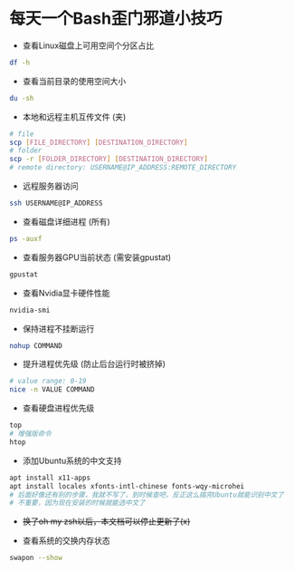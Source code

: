 # 每天一个Bash歪门邪道小技巧

+ 查看Linux磁盘上可用空间个分区占比
```bash
df -h
```

+ 查看当前目录的使用空间大小
```bash
du -sh
```

+ 本地和远程主机互传文件 (夹)
```bash
# file
scp [FILE_DIRECTORY] [DESTINATION_DIRECTORY]
# folder
scp -r [FOLDER_DIRECTORY] [DESTINATION_DIRECTORY]
# remote directory: USERNAME@IP_ADDRESS:REMOTE_DIRECTORY
```

+ 远程服务器访问
```bash
ssh USERNAME@IP_ADDRESS
```

+ 查看磁盘详细进程 (所有)
```bash
ps -auxf
```

+ 查看服务器GPU当前状态 (需安装gpustat)
```bash
gpustat
```

+ 查看Nvidia显卡硬件性能
```bash
nvidia-smi
```

+ 保持进程不挂断运行
```bash
nohup COMMAND
```

+ 提升进程优先级 (防止后台运行时被挤掉)
```bash
# value range: 0-19
nice -n VALUE COMMAND
```

+ 查看硬盘进程优先级
```bash
top
# 增强版命令
htop
```

+ 添加Ubuntu系统的中文支持
```bash
apt install x11-apps
apt install locales xfonts-intl-chinese fonts-wqy-microhei
# 后面好像还有别的步骤，我就不写了，到时候查吧，反正这么搞完Ubuntu就能识别中文了
# 不重要，因为现在安装的时候就能选中文了
```

+ ~~换了oh my zsh以后，本文档可以停止更新了(x)~~

+ 查看系统的交换内存状态
```bash
swapon --show
```